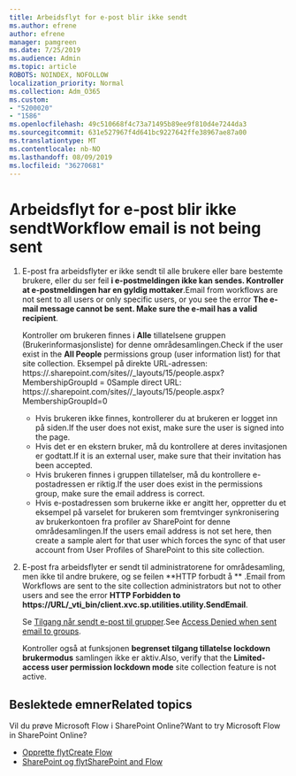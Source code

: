```yaml
---
title: Arbeidsflyt for e-post blir ikke sendt
ms.author: efrene
author: efrene
manager: pamgreen
ms.date: 7/25/2019
ms.audience: Admin
ms.topic: article
ROBOTS: NOINDEX, NOFOLLOW
localization_priority: Normal
ms.collection: Adm_O365
ms.custom:
- "5200020"
- "1586"
ms.openlocfilehash: 49c510668f4c73a71495b89ee9f810d4e7244da3
ms.sourcegitcommit: 631e527967f4d641bc9227642ffe38967ae87a00
ms.translationtype: MT
ms.contentlocale: nb-NO
ms.lasthandoff: 08/09/2019
ms.locfileid: "36270681"
---
```

# <a name="workflow-email-is-not-being-sent"></a><span data-ttu-id="06a76-102">Arbeidsflyt for e-post blir ikke sendt</span><span class="sxs-lookup"><span data-stu-id="06a76-102">Workflow email is not being sent</span></span>

1. <span data-ttu-id="06a76-103">E-post fra arbeidsflyter er ikke sendt til alle brukere eller bare bestemte brukere, eller du ser feil **i e-postmeldingen ikke kan sendes. Kontroller at e-postmeldingen har en gyldig mottaker**.</span><span class="sxs-lookup"><span data-stu-id="06a76-103">Email from workflows are not sent to all users or only specific users, or you see the error **The e-mail message cannot be sent. Make sure the e-mail has a valid recipient**.</span></span>

    <span data-ttu-id="06a76-104">Kontroller om brukeren finnes i **Alle** tillatelsene gruppen (Brukerinformasjonsliste) for denne områdesamlingen.</span><span class="sxs-lookup"><span data-stu-id="06a76-104">Check if the user exist in the **All People** permissions group (user information list) for that site collection.</span></span>  <span data-ttu-id="06a76-105">Eksempel på direkte URL-adressen: https://<tenant>.sharepoint.com/sites/<sitename>/_layouts/15/people.aspx? MembershipGroupId = 0</span><span class="sxs-lookup"><span data-stu-id="06a76-105">Sample direct URL: https://<tenant>.sharepoint.com/sites/<sitename>/_layouts/15/people.aspx?MembershipGroupId=0</span></span>

    - <span data-ttu-id="06a76-106">Hvis brukeren ikke finnes, kontrollerer du at brukeren er logget inn på siden.</span><span class="sxs-lookup"><span data-stu-id="06a76-106">If the user does not exist, make sure the user is signed into the page.</span></span> 
    - <span data-ttu-id="06a76-107">Hvis det er en ekstern bruker, må du kontrollere at deres invitasjonen er godtatt.</span><span class="sxs-lookup"><span data-stu-id="06a76-107">If it is an external user, make sure that their invitation has been accepted.</span></span>
    - <span data-ttu-id="06a76-108">Hvis brukeren finnes i gruppen tillatelser, må du kontrollere e-postadressen er riktig.</span><span class="sxs-lookup"><span data-stu-id="06a76-108">If the user does exist in the permissions group, make sure the email address is correct.</span></span>
    - <span data-ttu-id="06a76-109">Hvis e-postadressen som brukerne ikke er angitt her, oppretter du et eksempel på varselet for brukeren som fremtvinger synkronisering av brukerkontoen fra profiler av SharePoint for denne områdesamlingen.</span><span class="sxs-lookup"><span data-stu-id="06a76-109">If the users email address is not set here, then create a sample alert for that user which forces the sync of that user account from User Profiles of SharePoint to this site collection.</span></span>
 
2. <span data-ttu-id="06a76-110">E-post fra arbeidsflyter er sendt til administratorene for områdesamling, men ikke til andre brukere, og se feilen \*\*HTTP forbudt å <spam> <spam> \*\* <spam> <spam>.</span><span class="sxs-lookup"><span data-stu-id="06a76-110">Email from Workflows are sent to the site collection administrators but not to other users and see the error **HTTP Forbidden to <spam><spam>https://URL/_vti_bin/client.xvc.sp.utilities.utility.SendEmail**<spam><spam>.</span></span>
 

    <span data-ttu-id="06a76-111">Se [Tilgang når sendt e-post til grupper](https://docs.microsoft.com/sharepoint/support/server-admin/access-denied-when-send-an-email-to-groups).</span><span class="sxs-lookup"><span data-stu-id="06a76-111">See [Access Denied when sent email to groups](https://docs.microsoft.com/sharepoint/support/server-admin/access-denied-when-send-an-email-to-groups).</span></span>

    <span data-ttu-id="06a76-112">Kontroller også at funksjonen **begrenset tilgang tillatelse lockdown brukermodus** samlingen ikke er aktiv.</span><span class="sxs-lookup"><span data-stu-id="06a76-112">Also, verify that the **Limited-access user permission lockdown mode** site collection feature is not active.</span></span>


## <a name="related-topics"></a><span data-ttu-id="06a76-113">Beslektede emner</span><span class="sxs-lookup"><span data-stu-id="06a76-113">Related topics</span></span>
<span data-ttu-id="06a76-114">Vil du prøve Microsoft Flow i SharePoint Online?</span><span class="sxs-lookup"><span data-stu-id="06a76-114">Want to try Microsoft Flow in SharePoint Online?</span></span>
- [<span data-ttu-id="06a76-115">Opprette flyt</span><span class="sxs-lookup"><span data-stu-id="06a76-115">Create Flow</span></span>](https://support.office.com/article/Create-a-flow-for-a-list-or-library-in-SharePoint-Online-or-OneDrive-for-Business-a9c3e03b-0654-46af-a254-20252e580d01) 
- [<span data-ttu-id="06a76-116">SharePoint og flyt</span><span class="sxs-lookup"><span data-stu-id="06a76-116">SharePoint and Flow</span></span>](https://flow.microsoft.com/blog/sharepoint-and-flow/) 


